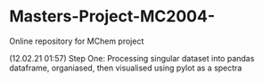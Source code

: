 # Masters-Project-MC2004-
Online repository for MChem project 

(12.02.21 01:57)
Step One: Processing singular dataset into pandas dataframe, organiased, then visualised using pylot as a spectra
